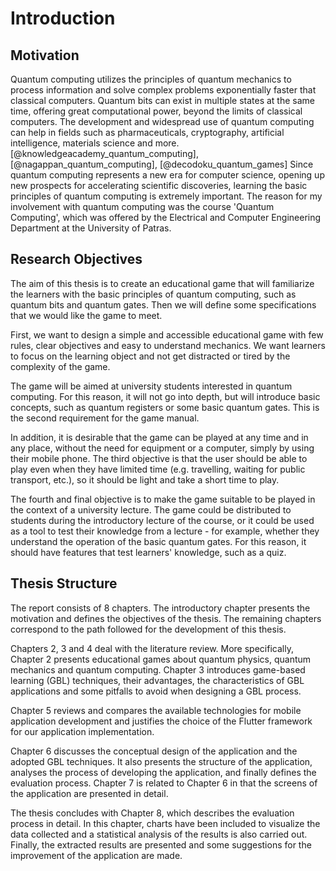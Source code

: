 # Introduction

## Motivation

Quantum computing utilizes the principles of quantum mechanics to process information and solve complex problems exponentially faster that classical computers. Quantum bits can exist in multiple states at the same time, offering great computational power, beyond the limits of classical computers. The development and widespread use of quantum computing can help in fields such as pharmaceuticals, cryptography, artificial intelligence, materials science and more. [@knowledgeacademy_quantum_computing], [@nagappan_quantum_computing], [@decodoku_quantum_games] Since quantum computing represents a new era for computer science, opening up new prospects for accelerating scientific discoveries, learning the basic principles of quantum computing is extremely important. The reason for my involvement with quantum computing was the course 'Quantum Computing', which was offered by the Electrical and Computer Engineering Department at the University of Patras.

## Research Objectives

The aim of this thesis is to create an educational game that will familiarize the learners with the basic principles of quantum computing, such as quantum bits and quantum gates. Then we will define some specifications that we would like the game to meet.

First, we want to design a simple and accessible educational game with few rules, clear objectives and easy to understand mechanics. We want learners to focus on the learning object and not get distracted or tired by the complexity of the game.

The game will be aimed at university students interested in quantum computing. For this reason, it will not go into depth, but will introduce basic concepts, such as quantum registers or some basic quantum gates. This is the second requirement for the game manual.

In addition, it is desirable that the game can be played at any time and in any place, without the need for equipment or a computer, simply by using their mobile phone. The third objective is that the user should be able to play even when they have limited time (e.g. travelling, waiting for public transport, etc.), so it should be light and take a short time to play.

The fourth and final objective is to make the game suitable to be played in the context of a university lecture. The game could be distributed to students during the introductory lecture of the course, or it could be used as a tool to test their knowledge from a lecture - for example, whether they understand the operation of the basic quantum gates. For this reason, it should have features that test learners' knowledge, such as a quiz.

## Thesis Structure

The report consists of 8 chapters. The introductory chapter presents the motivation and defines the objectives of the thesis. The remaining chapters correspond to the path followed for the development of this thesis.

Chapters 2, 3 and 4 deal with the literature review. More specifically, Chapter 2 presents educational games about quantum physics, quantum mechanics and quantum computing. Chapter 3 introduces game-based learning (GBL) techniques, their advantages, the characteristics of GBL applications and some pitfalls to avoid when designing a GBL process.

Chapter 5 reviews and compares the available technologies for mobile application development and justifies the choice of the Flutter framework for our application implementation.

Chapter 6 discusses the conceptual design of the application and the adopted GBL techniques. It also presents the structure of the application, analyses the process of developing the application, and finally defines the evaluation process. Chapter 7 is related to Chapter 6 in that the screens of the application are presented in detail.


The thesis concludes with Chapter 8, which describes the evaluation process in detail. In this chapter, charts have been included to visualize the data collected and a statistical analysis of the results is also carried out. Finally, the extracted results are presented and some suggestions for the improvement of the application are made.
